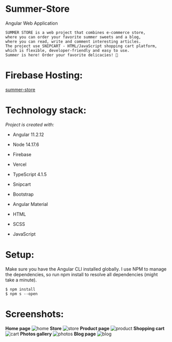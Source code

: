 # Summer-Store

Angular Web Application

    SUMMER STORE is a web project that combines e-commerce store, 
    where you can order your favorite summer sweets and a blog, 
    where you can read, write and comment interesting articles.
    The project use SNIPCART - HTML/JavaScript shopping cart platform, 
    which is flexible, developer-friendly and easy to use.
    Summer is here! Order your favorite delicacies! 🍦
    
# Firebase Hosting:     
    
[summer-store](https://summer-blog-dfc3e.web.app)


# Technology stack:

*Project is created with:*

- Angular  11.2.12

- Node 14.17.6 

- Firebase

- Vercel

- TypeScript  4.1.5

- Snipcart

- Bootstrap
    
- Angular Material
    
- HTML
    
- SCSS
    
- JavaScript
    
    
# Setup:

  Make sure you have the Angular CLI installed globally. 
  I use NPM to manage the dependencies, so run npm install 
  to resolve all dependencies (might take a minute).
  
    $ npm install
    $ npm s --open

# Screenshots:
**Home page**
![home](https://user-images.githubusercontent.com/84331691/162885503-b7c65af3-d8a3-416b-aefa-af6f2275cd3b.jpg)
**Store**
![store](https://user-images.githubusercontent.com/84331691/162886410-560a420e-c8c7-4973-973b-16c344ab738a.jpg)
**Product page**
![product](https://user-images.githubusercontent.com/84331691/162886415-b5681436-97bb-4f15-8d16-9953add4420a.jpg)
**Shopping cart**
![cart](https://user-images.githubusercontent.com/84331691/162886428-52d352b4-3d37-4a34-acb0-3299e72160e5.jpg)
**Photos gallery**
![photos](https://user-images.githubusercontent.com/84331691/162887069-96282ab8-ab57-40a8-90e4-b0bf25724428.jpg)
**Blog page**
![blog](https://user-images.githubusercontent.com/84331691/162892187-422cf883-2e4c-40e4-b542-c61533a2cb6a.jpg)
